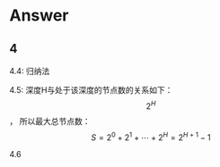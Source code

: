 # Answer  
## 4  
4.4: 归纳法  

4.5: 深度H与处于该深度的节点数的关系如下： $$ 2^H $$， 所以最大总节点数：$$ S=2^0+2^1+\cdots+2^H=2^{H+1}-1$$  

4.6

